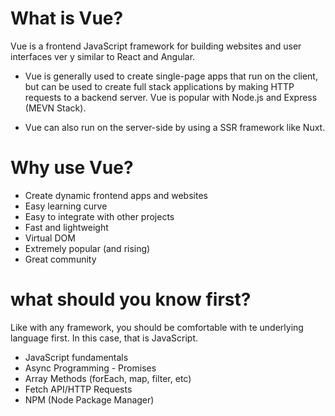 # What is Vue?

Vue is a frontend JavaScript framework for building websites and user interfaces ver y similar to React and Angular. 

 - Vue is generally used to create single-page apps that run on the client, but can be used to create full stack applications by making HTTP requests to a backend server. Vue is popular with Node.js and Express (MEVN Stack).

  - Vue can also run on the server-side by using a SSR framework like Nuxt.

# Why use Vue?

 - Create dynamic frontend apps and websites
 - Easy learning curve
 - Easy to integrate with other projects
 - Fast and lightweight
 - Virtual DOM
 - Extremely popular (and rising)
 - Great community

# what should you know first?

Like with any framework, you should be comfortable with te underlying language first. In this case, that is JavaScript.

 - JavaScript fundamentals
 - Async Programming - Promises
 - Array Methods (forEach, map, filter, etc)
 - Fetch API/HTTP Requests
 - NPM (Node Package Manager)